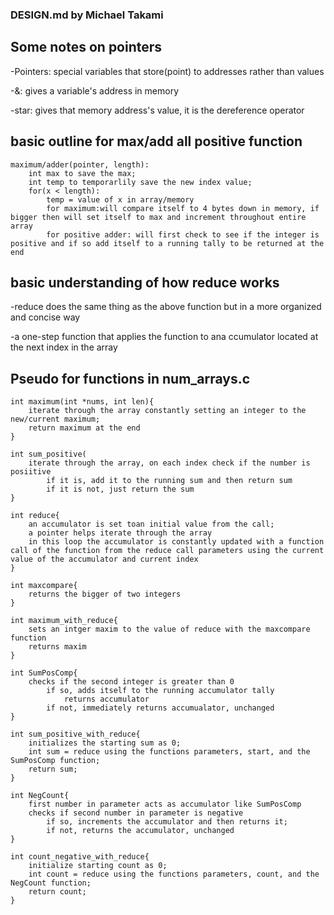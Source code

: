 ### DESIGN.md by Michael Takami

## Some notes on pointers
-Pointers: special variables that store(point) to addresses rather than values

-&: gives a variable's address in memory

-star: gives that memory address's value, it is the dereference operator

## basic outline for max/add all positive function
```
maximum/adder(pointer, length):
	int max to save the max;
	int temp to temporarlily save the new index value;
	for(x < length):
		temp = value of x in array/memory
		for maximum:will compare itself to 4 bytes down in memory, if bigger then will set itself to max and increment throughout entire array
		for positive adder: will first check to see if the integer is positive and if so add itself to a running tally to be returned at the end
```

## basic understanding of how reduce works

-reduce does the same thing as the above function but in a more organized and concise way

-a one-step function that applies the function to ana ccumulator located at the next index in the array

## Pseudo for functions in num_arrays.c
```
int maximum(int *nums, int len){
	iterate through the array constantly setting an integer to the new/current maximum;
	return maximum at the end
}

int sum_positive(
	iterate through the array, on each index check if the number is posiitive
		if it is, add it to the running sum and then return sum
		if it is not, just return the sum
}

int reduce{
	an accumulator is set toan initial value from the call;
	a pointer helps iterate through the array
	in this loop the accumulator is constantly updated with a function call of the function from the reduce call parameters using the current value of the accumulator and current index
}

int maxcompare{
	returns the bigger of two integers
}

int maximum_with_reduce{
	sets an intger maxim to the value of reduce with the maxcompare function
	returns maxim
}

int SumPosComp{
	checks if the second integer is greater than 0
		if so, adds itself to the running accumulator tally
			returns accumulator
		if not, immediately returns accumualator, unchanged
}

int sum_positive_with_reduce{
	initializes the starting sum as 0;
	int sum = reduce using the functions parameters, start, and the SumPosComp function;
	return sum;
}

int NegCount{
	first number in parameter acts as accumulator like SumPosComp
	checks if second number in parameter is negative
		if so, increments the accumulator and then returns it;
		if not, returns the accumulator, unchanged
}

int count_negative_with_reduce{
	initialize starting count as 0;
	int count = reduce using the functions parameters, count, and the NegCount function;
	return count;
}

```
